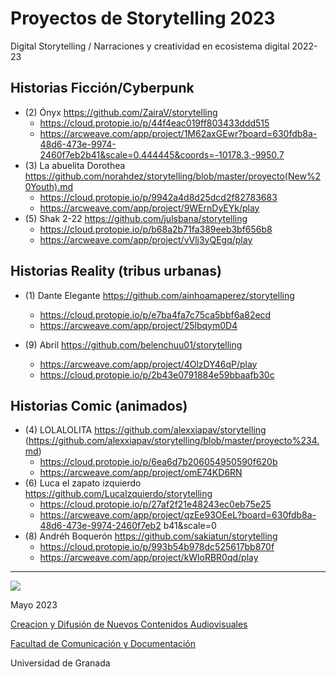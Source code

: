 
# Proyectos de Storytelling 2023

Digital Storytelling / Narraciones y creatividad en ecosistema digital 2022-23


## Historias Ficción/Cyberpunk

- (2) Ónyx	https://github.com/ZairaV/storytelling
  * https://cloud.protopie.io/p/44f4eac019ff803433ddd515
  * https://arcweave.com/app/project/1M62axGEwr?board=630fdb8a-48d6-473e-9974-2460f7eb2b41&scale=0.444445&coords=-10178.3,-9950.7
- (3) La abuelita Dorothea	https://github.com/norahdez/storytelling/blob/master/proyecto(New%20Youth).md
  * https://cloud.protopie.io/p/9942a4d8d25dcd2f82783683
  * https://arcweave.com/app/project/9WErnDyEYk/play
- (5) Shak 2-22	https://github.com/julsbana/storytelling
  * https://cloud.protopie.io/p/b68a2b71fa389eeb3bf656b8	
  * https://arcweave.com/app/project/vVlj3yQEgq/play    

## Historias Reality (tribus urbanas) 

- (1) Dante Elegante	https://github.com/ainhoamaperez/storytelling
  * https://cloud.protopie.io/p/e7ba4fa7c75ca5bbf6a82ecd	
  * https://arcweave.com/app/project/25lbqym0D4 

- (9) Abril	https://github.com/belenchuu01/storytelling
  * https://arcweave.com/app/project/4OlzDY46qP/play
  * https://cloud.protopie.io/p/2b43e0791884e59bbaafb30c


## Historias Comic (animados) 

- (4) LOLALOLITA	https://github.com/alexxiapav/storytelling (https://github.com/alexxiapav/storytelling/blob/master/proyecto%234.md)
  * https://cloud.protopie.io/p/6ea6d7b206054950590f620b
  * https://arcweave.com/app/project/omE74KD6RN
- (6) Luca el zapato izquierdo	https://github.com/LucaIzquierdo/storytelling
  * https://cloud.protopie.io/p/27af2f21e48243ec0eb75e25
  * https://arcweave.com/app/project/qzEe93OEeL?board=630fdb8a-48d6-473e-9974-2460f7eb2 b41&scale=0
- (8)	Andréh Boquerón	https://github.com/sakiatun/storytelling
  * https://cloud.protopie.io/p/993b54b978dc525617bb870f
  * https://arcweave.com/app/project/kWloRBR0qd/play




-----



![](https://upload.wikimedia.org/wikipedia/commons/thumb/6/62/CC-BY-SA-Andere_Wikis_%28v%29.svg/200px-CC-BY-SA-Andere_Wikis_%28v%29.svg.png)

Mayo 2023 

[Creacion y Difusión de Nuevos Contenidos Audiovisuales](http://utopolis.ugr.es/medialab)

[Facultad de Comunicación y Documentación](http://fcd.ugr.es)

Universidad de Granada
